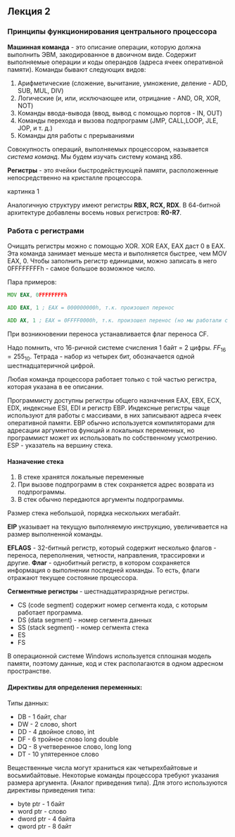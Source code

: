 ## Лекция 2

### Принципы функционирования центрального процессора

**Машинная команда** - это описание операции, которую должна выполнить ЭВМ, закодированное в двоичном виде. Содержит выполняемые операции и коды операндов (адреса ячеек оперативной памяти). Команды бывают следующих видов: 

1. Арифметические (сложение, вычитание, умножение, деление - ADD, SUB, MUL, DIV)
2. Логические (и, или, исключающее или, отрицание - AND, OR, XOR, NOT)
3. Команды ввода-вывода (ввод, вывод с помощью портов - IN, OUT)
4. Команды перехода и вызова подпрограмм (JMP, CALL,LOOP, JLE, JOP, и т. д.)
5. Команды для работы с прерываниями

Совокупность операций, выполняемых процессором, называется *система команд*.  Мы будем изучать систему команд x86.

**Регистры** - это ячейки быстродействующей памяти, расположенные непосредственно на кристалле процессора. 

картинка 1

Аналогичную структуру имеют регистры **RBX, RCX, RDX**. В 64-битной архитектуре добавлены восемь новых регистров: **R0-R7**. 

### Работа с регистрами

Очищать регистры можно с помощью XOR. XOR EAX, EAX даст 0 в EAX. Эта команда занимает меньше места и выполняется быстрее, чем MOV EAX, 0. Чтобы заполнить регистр единицами, можно записать в него 0FFFFFFFFh - самое большое возможное число.

Пара примеров:

```asm
MOV EAX, 0FFFFFFFFh

ADD EAX, 1 ; EAX = 000000000h, т.к. произошел перенос

ADD AX, 1 ; EAX = 0FFFF0000h, т.к. произошел перенос (но мы работали с 16-ричным разрядом).
```

При возникновении переноса устанавливается флаг переноса CF.

Надо помнить, что 16-ричной системе счисления 1 байт = 2 цифры. $FF_{16}=255_{10}$. Тетрада - набор из четырех бит, обозначается одной шестнадцатеричной цифрой.

Любая команда процессора работает только с той частью регистра, которая указана в ее описании. 

Программисту доступны регистры общего назначения EAX, EBX, ECX, EDX, индексные ESI, EDI и регистр EBP. Индексные регистры чаще используют для работы с массивами, в них записывают адреса ячеек оперативной памяти. EBP обычно используется компиляторами для адресации аргументов функций и локальных переменных, но программист может их использовать по собственному усмотрению. ESP - указатель на вершину стека. 

#### Назначение стека

1. В стеке хранятся локальные переменные
2. При вызове подпрограмм в стек сохраняется адрес возврата из подпрограммы.
3. В стек обычно передаются аргументы подпрограммы.

Размер стека небольшой, порядка нескольких мегабайт.

**EIP** указывает на текущую выполняемую инструкцию, увеличивается на размер выполненной команды.

**EFLAGS** - 32-битный регистр, который содержит несколько флагов - переноса, переполнения, четности, направления, трассировки и другие. 
**Флаг** - однобитный регистр, в котором сохраняется информация о выполнении последней команды. То есть, флаги отражают текущее состояние процессора. 

**Сегментные регистры** - шестнадцатиразрядные регистры.

- CS (code segment) содержит номер сегмента кода, с которым работает программа.
- DS (data segment) - номер сегмента данных
- SS (stack segment) - номер сегмента стека
- ES
- FS

В операционной системе Windows используется сплошная модель памяти, поэтому данные, код и стек располагаются в одном адресном пространстве.

#### Директивы для определения переменных:

Типы данных:

- DB - 1 байт, char
- DW - 2 слово, short
- DD - 4 двойное слово, int
- DF - 6 тройное слово long double
- DQ - 8 учетверенное слово, long long
- DT - 10 упятеренное слово

Вещественные числа могут храниться как четырехбайтовые и восьмибайтовые. Некоторые команды процессора требуют указания размера аргумента. (Аналог приведения типа). Для этого используются  директивы приведения типа:

- byte ptr - 1 байт
- word ptr - слово
- dword ptr - 4 байта
- qword ptr - 8 байт